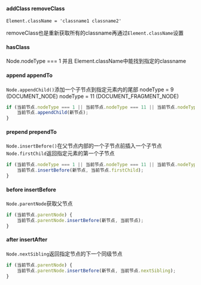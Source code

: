 #### addClass removeClass

`Element.className = 'classname1 classname2'`

removeClass也是重新获取所有的classname再通过`Element.className`设置

#### hasClass

Node.nodeType === 1 并且 Element.className中能找到指定的classname

#### append appendTo

`Node.appendChild()`添加一个子节点到指定元素内的尾部
nodeType = 9 (DOCUMENT_NODE)
nodeType = 11 (DOCUMENT_FRAGMENT_NODE)

```javascript
if (当前节点.nodeType === 1 || 当前节点.nodeType === 11 || 当前节点.nodeType === 9) {
    当前节点.appendChild(新节点);
}
```

#### prepend prependTo

`Node.insertBefore()`在父节点内部的一个子节点前插入一个子节点
`Node.firstChild`返回指定元素的第一个子节点

```javascript
if (当前节点.nodeType === 1 || 当前节点.nodeType === 11 || 当前节点.nodeType === 9) {
    当前节点.insertBefore(新节点, 当前节点.firstChild);
}
```

#### before insertBefore

`Node.parentNode`获取父节点

```javascript
if (当前节点.parentNode) {
    当前节点.parentNode.insertBefore(新节点, 当前节点);
}
```

#### after insertAfter

`Node.nextSibling`返回指定节点的下一个同级节点

```javascript
if (当前节点.parentNode) {
    当前节点.parentNode.insertBefore(新节点, 当前节点.nextSibling);
}
```


